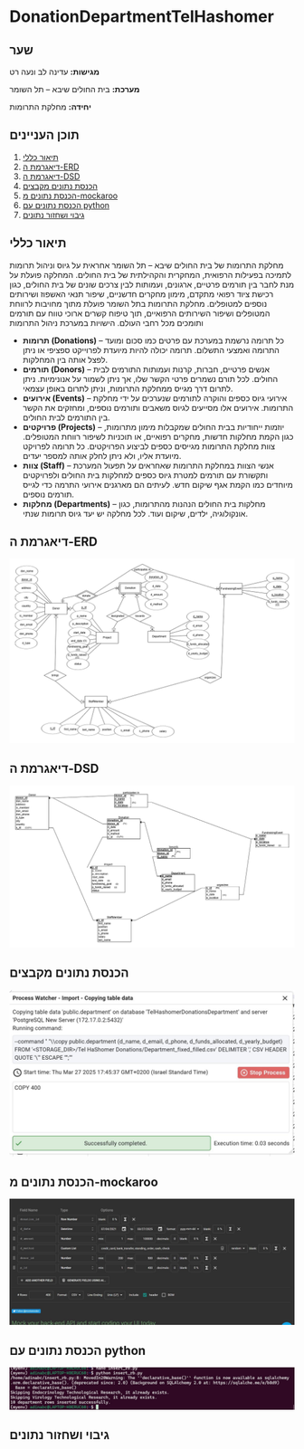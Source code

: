 # DonationDepartmentTelHashomer
## שער
**מגישות:** עדינה לב ונעה רט

**מערכת:** בית החולים שיבא – תל השומר

**יחידה:** מחלקת התרומות

## תוכן העניינים
1. [תיאור כללי](#תיאור-כללי)
2. [דיאגרמת ה-ERD](#דיאגרמת-ה-ERD)
3. [דיאגרמת ה-DSD](#דיאגרמת-ה-DSD)
4. [הכנסת נתונים מקבצים](#הכנסת-נתונים-מקבצים)
5. [הכנסת נתונים מ-mockaroo](#הכנסת-נתונים-מ-mockaroo)
6. [הכנסת נתונים עם python](#הכנסת-נתונים-עם-python)
7. [גיבוי ושחזור נתונים](#גיבוי-ושחזור-נתונים)
   
## תיאור כללי
מחלקת התרומות של בית החולים שיבא – תל השומר אחראית על גיוס וניהול תרומות לתמיכה בפעילות הרפואית, המחקרית והקהילתית של בית החולים. המחלקה פועלת על מנת לחבר בין תורמים פרטיים, ארגונים, ועמותות לבין צרכים שונים של בית החולים, כגון רכישת ציוד רפואי מתקדם, מימון מחקרים חדשניים, שיפור תנאי האשפוז ושירותים נוספים למטופלים. מחלקת התרומות בתל השומר פועלת מתוך מחויבות לרווחת המטופלים ושיפור השירותים הרפואיים, תוך טיפוח קשרים ארוכי טווח עם תורמים ותומכים מכל רחבי העולם.
הישויות במערכת ניהול התרומות
- **תרומות (Donations)** – כל תרומה נרשמת במערכת עם פרטים כמו סכום ומועד התרומה ואמצעי התשלום. תרומה יכולה להיות מיועדת לפרוייקט ספציפי או ניתן לפצל אותה בין המחלקות.  
- **תורמים (Donors)** – אנשים פרטיים, חברות, קרנות ועמותות התורמים לבית החולים. לכל תורם נשמרים פרטי הקשר שלו, אך ניתן לשמור על אנונימיות. ניתן לתרום דרך מגייס ממחלקת התרומות, וניתן לתרום באופן עצמאי. 
- **אירועים (Events)** – אירועי גיוס כספים והוקרה לתורמים שנערכים על ידי מחלקת התרומות. אירועים אלו מסייעים לגיוס משאבים ותורמים נוספים, ומחזקים את הקשר בין התורמים לבית החולים.
- **פרויקטים (Projects)** – יוזמות ייחודיות בבית החולים שמקבלות מימון מתרומות, כגון הקמת מחלקות חדשות, מחקרים רפואיים, או תוכניות לשיפור רווחת המטופלים. צוות מחלקת התרומות מגייסים כספים לביצוע הפרויקטים. כל תרומה לפרויקט מיועדת אליו, ולא ניתן לחלק אותה למספר יעדים. 
- **צוות (Staff)** – אנשי הצוות במחלקת התרומות שאחראים על תפעול המערכת ותקשורת עם תורמים למטרת גיוס כספים למחלקות בית החולים ולפרויקטים מיוחדים כמו הקמת אגף שיקום חדש. לעיתים הם מארגנים אירועי התרמה כדי לגייס תורמים נוספים.
- **מחלקות (Departments)** – מחלקות בית החולים הנהנות מהתרומות, כגון אונקולוגיה, ילדים, שיקום ועוד. לכל מחלקה יש יעד גיוס תרומות שנתי.

## דיאגרמת ה-ERD
![ERD](https://raw.githubusercontent.com/noa-rat/DonationDepartmentTelHashomer/main/ERD.png)

## דיאגרמת ה-DSD
![DSD](https://raw.githubusercontent.com/noa-rat/DonationDepartmentTelHashomer/main/RelationalSchema.png)


## הכנסת נתונים מקבצים
![csv](https://raw.githubusercontent.com/noa-rat/DonationDepartmentTelHashomer/main/WhatsApp%20Image%202025-03-30%20at%2011.46.19_c11728f2%20(1).jpg)

## הכנסת נתונים מ-mockaroo
![mocaroo](https://raw.githubusercontent.com/noa-rat/DonationDepartmentTelHashomer/main/mockarooFiles/Donations_Mockaroo.jpg)

## הכנסת נתונים עם python
![python](https://raw.githubusercontent.com/noa-rat/DonationDepartmentTelHashomer/main/Programming/insert_to_pgadmin_output.jpg)

## גיבוי ושחזור נתונים
